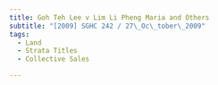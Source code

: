 ```yaml
---
title: Goh Teh Lee v Lim Li Pheng Maria and Others
subtitle: "[2009] SGHC 242 / 27\_Oc\_tober\_2009"
tags:
  - Land
  - Strata Titles
  - Collective Sales

---
```


